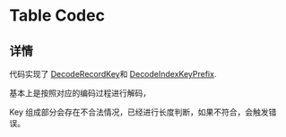 # Table Codec

## 详情

代码实现了 [DecodeRecordKey](https://github.com/pingcap-incubator/tinysql/blob/course/tablecodec/tablecodec.go#L72)和 [DecodeIndexKeyPrefix](https://github.com/pingcap-incubator/tinysql/blob/course/tablecodec/tablecodec.go#L95).

基本上是按照对应的编码过程进行解码，

Key 组成部分会存在不合法情况，已经进行长度判断，如果不符合，会触发错误。